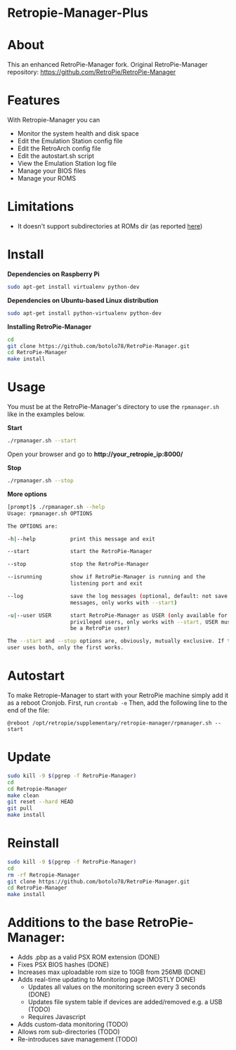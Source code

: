 
# Retropie-Manager-Plus
# About
This an enhanced RetroPie-Manager fork.
Original RetroPie-Manager repository: https://github.com/RetroPie/RetroPie-Manager

# Features
With Retropie-Manager you can
- Monitor the system health and disk space
- Edit the Emulation Station config file
- Edit the RetroArch config file
- Edit the autostart.sh script
- View the Emulation Station log file
- Manage your BIOS files
- Manage your ROMS

# Limitations
- It doesn't support subdirectories at ROMs dir (as reported [here](https://github.com/botolo78/RetroPie-Manager/issues/5))

# Install
**Dependencies on Raspberry Pi**

```sh
sudo apt-get install virtualenv python-dev
```

**Dependencies on Ubuntu-based Linux distribution**

```sh
sudo apt-get install python-virtualenv python-dev
```

**Installing RetroPie-Manager**
```sh
cd
git clone https://github.com/botolo78/RetroPie-Manager.git
cd RetroPie-Manager
make install
```

# Usage

You must be at the RetroPie-Manager's directory to use the `rpmanager.sh` like in the examples below.

**Start**
```sh
./rpmanager.sh --start
```
Open your browser and go to **http://your_retropie_ip:8000/**

**Stop**
```sh
./rpmanager.sh --stop
```

**More options**
```sh
[prompt]$ ./rpmanager.sh --help
Usage: rpmanager.sh OPTIONS

The OPTIONS are:

-h|--help           print this message and exit

--start             start the RetroPie-Manager

--stop              stop the RetroPie-Manager

--isrunning         show if RetroPie-Manager is running and the
                    listening port and exit

--log               save the log messages (optional, default: not save log
                    messages, only works with --start)

-u|--user USER      start RetroPie-Manager as USER (only available for
                    privileged users, only works with --start, USER must 
                    be a RetroPie user)

The --start and --stop options are, obviously, mutually exclusive. If the
user uses both, only the first works.

```


# Autostart
To make Retropie-Manager to start with your RetroPie machine simply add it as a reboot Cronjob.
First, run
```crontab -e```
Then, add the following line to the end of the file:
```
@reboot /opt/retropie/supplementary/retropie-manager/rpmanager.sh --start
```
# Update
```sh
sudo kill -9 $(pgrep -f RetroPie-Manager)
cd 
cd Retropie-Manager
make clean
git reset --hard HEAD
git pull
make install
```

# Reinstall
```sh
sudo kill -9 $(pgrep -f RetroPie-Manager)
cd 
rm -rf Retropie-Manager
git clone https://github.com/botolo78/RetroPie-Manager.git
cd RetroPie-Manager
make install
```

# Additions to the base RetroPie-Manager:
- Adds .pbp as a valid PSX ROM extension (DONE)
- Fixes PSX BIOS hashes (DONE)
- Increases max uploadable rom size to 10GB from 256MB (DONE)
- Adds real-time updating to Monitoring page (MOSTLY DONE)
  * Updates all values on the monitoring screen every 3 seconds (DONE)
  * Updates file system table if devices are added/removed e.g. a USB (TODO)
  * Requires Javascript
- Adds custom-data monitoring (TODO)
- Allows rom sub-directories (TODO)
- Re-introduces save management (TODO)
